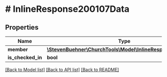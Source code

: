 # # InlineResponse200107Data

## Properties

Name | Type | Description | Notes
------------ | ------------- | ------------- | -------------
**member** | [**\StevenBuehner\ChurchTools\Model\InlineResponse20018Data**](InlineResponse20018Data.md) |  | [optional]
**is_checked_in** | **bool** |  | [optional]

[[Back to Model list]](../../README.md#models) [[Back to API list]](../../README.md#endpoints) [[Back to README]](../../README.md)
